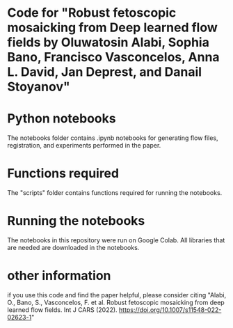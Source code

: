 # Code for "Robust fetoscopic mosaicking from Deep learned flow fields by  Oluwatosin Alabi, Sophia Bano, Francisco Vasconcelos, Anna L. David, Jan Deprest, and Danail Stoyanov"

# Python notebooks
The notebooks folder contains .ipynb notebooks for generating flow files, registration, and experiments performed in the paper. 

# Functions required 
The "scripts" folder contains functions required for running the notebooks.

# Running the notebooks
The notebooks in this repository were run on Google Colab. All libraries that are needed are downloaded in the notebooks.

# other information
if you use this code and find the paper helpful, please consider citing "Alabi, O., Bano, S., Vasconcelos, F. et al. Robust fetoscopic mosaicking from deep learned flow fields. Int J CARS (2022). https://doi.org/10.1007/s11548-022-02623-1"
